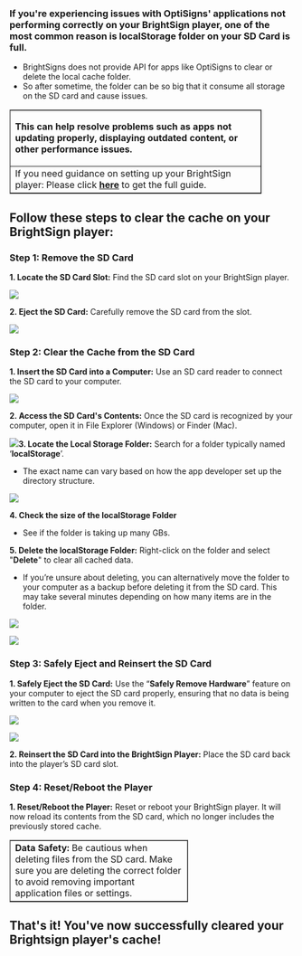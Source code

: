 <h3 id="h_01HXHNJ19TNMTAVFKNF6RZGBJF">If you're experiencing issues with OptiSigns' applications not performing correctly on your BrightSign player, one of the most common reason is localStorage folder on your SD Card is full.</h3>
<ul>
<li>BrightSigns does not provide API for apps like OptiSigns to clear or delete the local cache folder.</li>
<li>So after sometime, the folder can be so big that it consume all storage on the SD card and cause issues.</li>
</ul>
<table style="border-collapse: collapse; width: 88.5687%;" border="1">
<tbody>
<tr>
<td style="width: 100%;">
<p id="h_01HXHPNWVG1HT4ECPMFXZ0HTEX"><strong>This can help resolve problems such as apps not updating properly, displaying outdated content, or other performance issues.</strong></p>
</td>
</tr>
<tr>
<td style="width: 100%;">If you need guidance on setting up your BrightSign player: Please click<strong> <a href="https://support.optisigns.com/hc/en-us/articles/5090125683219-BrightSign-Players">here</a> </strong>to get the full guide.</td>
</tr>
</tbody>
</table>
<h2 id="h_01HXHNJNKSX203DG7W0XAFT83G">Follow these steps to clear the cache on your BrightSign player:</h2>
<h3 id="h_01HXHNJW11DJ99X9V8XTJ52WZG"><strong>Step 1: Remove the SD Card</strong></h3>
<p><strong>1. Locate the SD Card Slot:</strong> Find the SD card slot on your BrightSign player.</p>
<p><img src="https://support.optisigns.com/hc/article_attachments/29258078833811"></p>
<p><strong>2. Eject the SD Card:</strong> Carefully remove the SD card from the slot.</p>
<p><img src="https://support.optisigns.com/hc/article_attachments/29258078842387"></p>
<h3 id="h_01HXHNK0PA38296WE86XSW834T"><strong>Step 2: Clear the Cache from the SD Card</strong></h3>
<p><strong>1. Insert the SD Card into a Computer:</strong> Use an SD card reader to connect the SD card to your computer.</p>
<p><img src="https://support.optisigns.com/hc/article_attachments/29258094750611"></p>
<p><strong>2. Access the SD Card's Contents:</strong> Once the SD card is recognized by your computer, open it in File Explorer (Windows) or Finder (Mac).</p>
<p><img src="https://support.optisigns.com/hc/article_attachments/29258094752531"><strong>3. Locate the Local Storage Folder:</strong> Search for a folder typically named ‘<strong>localStorage</strong>’.</p>
<ul>
<li>The exact name can vary based on how the app developer set up the directory structure.</li>
</ul>
<p><img src="https://support.optisigns.com/hc/article_attachments/29258094758035"></p>
<p><strong>4. Check the size of the localStorage Folder</strong></p>
<ul>
<li>See if the folder is taking up many GBs.</li>
</ul>
<p><strong>5. Delete the localStorage Folder:</strong> Right-click on the folder and select "<strong>Delete</strong>" to clear all cached data.</p>
<ul>
<li>If you’re unsure about deleting, you can alternatively move the folder to your computer as a backup before deleting it from the SD card. This may take several minutes depending on how many items are in the folder.</li>
</ul>
<p><img src="https://support.optisigns.com/hc/article_attachments/29258078873875"></p>
<p><img src="https://support.optisigns.com/hc/article_attachments/29258094780563"></p>
<h3 id="h_01HXHNK6DMZN326VCXC18M27MF"><strong>Step 3: Safely Eject and Reinsert the SD Card</strong></h3>
<p><strong>1. Safely Eject the SD Card:</strong> Use the “<strong>Safely Remove Hardware</strong>” feature on your computer to eject the SD card properly, ensuring that no data is being written to the card when you remove it.</p>
<p><img src="https://support.optisigns.com/hc/article_attachments/29258094785683"></p>
<p><img src="https://support.optisigns.com/hc/article_attachments/29258094790803"></p>
<p><strong>2. Reinsert the SD Card into the BrightSign Player:</strong> Place the SD card back into the player’s SD card slot.</p>
<h3 id="h_01HXHNKA1PA0DBJYSYM58PCVGS"><strong>Step 4: Reset/Reboot the Player</strong></h3>
<p><strong>1. Reset/Reboot the Player:</strong> Reset or reboot your BrightSign player. It will now reload its contents from the SD card, which no longer includes the previously stored cache.</p>
<table style="border-collapse: collapse; width: 62.7143%;" border="1">
<tbody>
<tr>
<td style="width: 100%;">
<strong>Data Safety:</strong> Be cautious when deleting files from the SD card. Make sure you are deleting the correct folder to avoid removing important application files or settings.</td>
</tr>
</tbody>
</table>
<h2 id="h_01HXHPYRZKP4DP97VVTD1WTYXW">That's it! You've now successfully cleared your Brightsign player's cache!</h2>